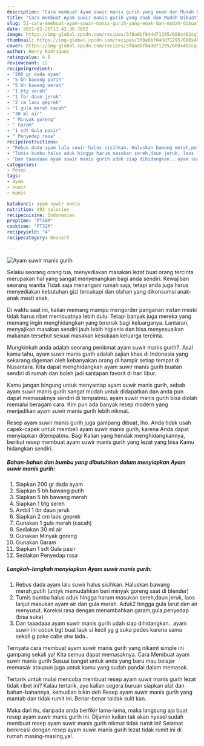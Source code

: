 ```yaml
---
description: "Cara membuat Ayam suwir manis gurih yang enak dan Mudah Dibuat"
title: "Cara membuat Ayam suwir manis gurih yang enak dan Mudah Dibuat"
slug: 52-cara-membuat-ayam-suwir-manis-gurih-yang-enak-dan-mudah-dibuat
date: 2021-02-26T11:42:30.765Z
image: https://img-global.cpcdn.com/recipes/3f8a0bf84dd71295/680x482cq70/ayam-suwir-manis-gurih-foto-resep-utama.jpg
thumbnail: https://img-global.cpcdn.com/recipes/3f8a0bf84dd71295/680x482cq70/ayam-suwir-manis-gurih-foto-resep-utama.jpg
cover: https://img-global.cpcdn.com/recipes/3f8a0bf84dd71295/680x482cq70/ayam-suwir-manis-gurih-foto-resep-utama.jpg
author: Henry Rodriquez
ratingvalue: 4.9
reviewcount: 12
recipeingredient:
- "200 gr dada ayam"
- "5 bh bawang putih"
- "5 bh bawang merah"
- "1 btg sereh"
- "1 lbr daun jeruk"
- "2 cm laos geprek"
- "1 gula merah cacah"
- "30 ml air"
- " Minyak goreng"
- " Garam"
- "1 sdt Gula pasir"
- " Penyedap rasa"
recipeinstructions:
- "Rebus dada ayam lalu suwir halus sisihkan. Haluskan bawang merah,putih (untyk memudahkan beri minyak goreng saat di blender)"
- "Tumis bumbu halus aduk hingga harum masukan sereh,daun jeruk, laos lanjut masukan ayam air dan gula merah. Aduk2 hingga gula larut dan air menyusut. Koreksi rasa dengan menambahkan garam,gula,penyedap (bisa suka)"
- "Dan taaadaaa ayam suwir manis gurih udah siap dihidangkan.. ayam suwir ini cocok bgt buat lauk si kecil yg g suka pedes karena sama sekali g pake cabe atw lada.."
categories:
- Resep
tags:
- ayam
- suwir
- manis

katakunci: ayam suwir manis 
nutrition: 293 calories
recipecuisine: Indonesian
preptime: "PT40M"
cooktime: "PT32M"
recipeyield: "4"
recipecategory: Dessert

---
```



![Ayam suwir manis gurih](https://img-global.cpcdn.com/recipes/3f8a0bf84dd71295/680x482cq70/ayam-suwir-manis-gurih-foto-resep-utama.jpg)

Selaku seorang orang tua, menyediakan masakan lezat buat orang tercinta merupakan hal yang sangat menyenangkan bagi anda sendiri. Kewajiban seorang  wanita Tidak saja menangani rumah saja, tetapi anda juga harus menyediakan kebutuhan gizi tercukupi dan olahan yang dikonsumsi anak-anak mesti enak.

Di waktu  saat ini, kalian memang mampu mengorder panganan instan meski tidak harus ribet membuatnya lebih dulu. Tetapi banyak juga mereka yang memang ingin menghidangkan yang terenak bagi keluarganya. Lantaran, menyajikan masakan sendiri jauh lebih higienis dan bisa menyesuaikan makanan tersebut sesuai masakan kesukaan keluarga tercinta. 



Mungkinkah anda adalah seorang penikmat ayam suwir manis gurih?. Asal kamu tahu, ayam suwir manis gurih adalah sajian khas di Indonesia yang sekarang digemari oleh kebanyakan orang di hampir setiap tempat di Nusantara. Kita dapat menghidangkan ayam suwir manis gurih buatan sendiri di rumah dan boleh jadi santapan favorit di hari libur.

Kamu jangan bingung untuk menyantap ayam suwir manis gurih, sebab ayam suwir manis gurih sangat mudah untuk didapatkan dan anda pun dapat memasaknya sendiri di tempatmu. ayam suwir manis gurih bisa diolah memalui beragam cara. Kini pun ada banyak resep modern yang menjadikan ayam suwir manis gurih lebih nikmat.

Resep ayam suwir manis gurih juga gampang dibuat, lho. Anda tidak usah capek-capek untuk membeli ayam suwir manis gurih, karena Anda dapat menyiapkan ditempatmu. Bagi Kalian yang hendak menghidangkannya, berikut resep membuat ayam suwir manis gurih yang lezat yang bisa Kamu hidangkan sendiri.

<!--inarticleads1-->

##### Bahan-bahan dan bumbu yang dibutuhkan dalam menyiapkan Ayam suwir manis gurih:

1. Siapkan 200 gr dada ayam
1. Siapkan 5 bh bawang putih
1. Siapkan 5 bh bawang merah
1. Siapkan 1 btg sereh
1. Ambil 1 lbr daun jeruk
1. Siapkan 2 cm laos geprek
1. Gunakan 1 gula merah (cacah)
1. Sediakan 30 ml air
1. Gunakan  Minyak goreng
1. Gunakan  Garam
1. Siapkan 1 sdt Gula pasir
1. Sediakan  Penyedap rasa




<!--inarticleads2-->

##### Langkah-langkah menyiapkan Ayam suwir manis gurih:

1. Rebus dada ayam lalu suwir halus sisihkan. Haluskan bawang merah,putih (untyk memudahkan beri minyak goreng saat di blender)
1. Tumis bumbu halus aduk hingga harum masukan sereh,daun jeruk, laos lanjut masukan ayam air dan gula merah. Aduk2 hingga gula larut dan air menyusut. Koreksi rasa dengan menambahkan garam,gula,penyedap (bisa suka)
1. Dan taaadaaa ayam suwir manis gurih udah siap dihidangkan.. ayam suwir ini cocok bgt buat lauk si kecil yg g suka pedes karena sama sekali g pake cabe atw lada..




Ternyata cara membuat ayam suwir manis gurih yang nikamt simple ini gampang sekali ya! Kita semua dapat memasaknya. Cara Membuat ayam suwir manis gurih Sesuai banget untuk anda yang baru mau belajar memasak ataupun juga untuk kamu yang sudah pandai dalam memasak.

Tertarik untuk mulai mencoba membuat resep ayam suwir manis gurih lezat tidak ribet ini? Kalau tertarik, ayo kalian segera buruan siapkan alat dan bahan-bahannya, kemudian bikin deh Resep ayam suwir manis gurih yang mantab dan tidak rumit ini. Benar-benar taidak sulit kan. 

Maka dari itu, daripada anda berfikir lama-lama, maka langsung aja buat resep ayam suwir manis gurih ini. Dijamin kalian tak akan nyesel sudah membuat resep ayam suwir manis gurih nikmat tidak rumit ini! Selamat berkreasi dengan resep ayam suwir manis gurih lezat tidak rumit ini di rumah masing-masing,ya!.

